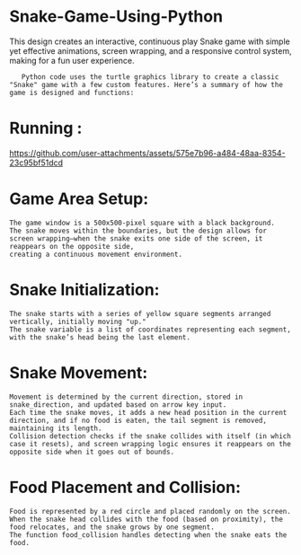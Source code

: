 # Snake-Game-Using-Python

This design creates an interactive, continuous play Snake game with simple yet effective animations, screen wrapping, and a responsive control system, making for a fun user experience.

       Python code uses the turtle graphics library to create a classic "Snake" game with a few custom features. Here’s a summary of how the game is designed and functions:

# Running :

 https://github.com/user-attachments/assets/575e7b96-a484-48aa-8354-23c95bf51dcd

 
# Game Area Setup:
    
    The game window is a 500x500-pixel square with a black background.
    The snake moves within the boundaries, but the design allows for screen wrapping—when the snake exits one side of the screen, it reappears on the opposite side, 
    creating a continuous movement environment.
    
# Snake Initialization:

    The snake starts with a series of yellow square segments arranged vertically, initially moving "up."
    The snake variable is a list of coordinates representing each segment, with the snake’s head being the last element.

# Snake Movement:

    Movement is determined by the current direction, stored in snake_direction, and updated based on arrow key input.
    Each time the snake moves, it adds a new head position in the current direction, and if no food is eaten, the tail segment is removed, maintaining its length.
    Collision detection checks if the snake collides with itself (in which case it resets), and screen wrapping logic ensures it reappears on the opposite side when it goes out of bounds.

# Food Placement and Collision:

    Food is represented by a red circle and placed randomly on the screen.
    When the snake head collides with the food (based on proximity), the food relocates, and the snake grows by one segment.
    The function food_collision handles detecting when the snake eats the food.
